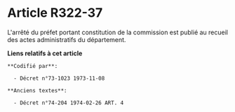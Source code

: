 # Article R322-37

L'arrêté du préfet portant constitution de la commission est publié au recueil des actes administratifs du département.

**Liens relatifs à cet article**

	**Codifié par**:

	  - Décret n°73-1023 1973-11-08

	**Anciens textes**:

	  - Décret n°74-204 1974-02-26 ART. 4

